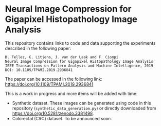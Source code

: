 # Neural Image Compression for Gigapixel Histopathology Image Analysis

This repository contains links to code and data supporting the experiments described in the following paper:

```
D. Tellez, G. Litjens, J. van der Laak and F. Ciompi
Neural Image Compression for Gigapixel Histopathology Image Analysis
IEEE Transactions on Pattern Analysis and Machine Intelligence, 2019
DOI: 10.1109/TPAMI.2019.2936841
```
The paper can be accessed in the following link: https://doi.org/10.1109/TPAMI.2019.2936841

This is a work in progress and more items will be added with time:

* Synthetic dataset. These images can be generated using code in this repository (```synthetic_data_generation.py```) or directly downloaded from https://doi.org/10.5281/zenodo.3381498.
* Colorectal (CRC) dataset. To be announced soon.

